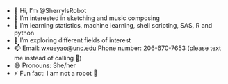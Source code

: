 - 👋 Hi, I’m @SherryIsRobot
- 👀 I’m interested in sketching and music composing
- 🌱 I’m learning statistics, machine learning, shell scripting, SAS, R and python
- 💞️ I’m exploring different fields of interest
- 📫 Email: wxueyao@unc.edu Phone number: 206-670-7653 (please text me instead of calling 🫡)
- 😄 Pronouns: She/her
- ⚡ Fun fact: I am not a robot 🤖

<!---
SherryIsRobot/SherryIsRobot is a ✨ special ✨ repository because its `README.md` (this file) appears on your GitHub profile.
You can click the Preview link to take a look at your changes.
--->
